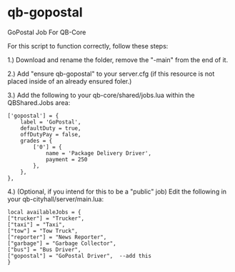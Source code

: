 # qb-gopostal
GoPostal Job For QB-Core


For this script to function correctly, follow these steps:

1.) Download and rename the folder, remove the "-main" from the end of it.

2.) Add "ensure qb-gopostal" to your server.cfg (if this resource is not placed inside of an already ensured foler.)

3.) Add the following to your qb-core/shared/jobs.lua within the QBShared.Jobs area:

    ['gopostal'] = {
		label = 'GoPostal',
		defaultDuty = true,
		offDutyPay = false,
		grades = {
            ['0'] = {
                name = 'Package Delivery Driver',
                payment = 250
            },
        },
	},


4.) (Optional, if you intend for this to be a "public" job) Edit the following in your qb-cityhall/server/main.lua:

    local availableJobs = {
    ["trucker"] = "Trucker",
    ["taxi"] = "Taxi",
    ["tow"] = "Tow Truck",
    ["reporter"] = "News Reporter",
    ["garbage"] = "Garbage Collector",
    ["bus"] = "Bus Driver",
    ["gopostal"] = "GoPostal Driver",  --add this
    }




